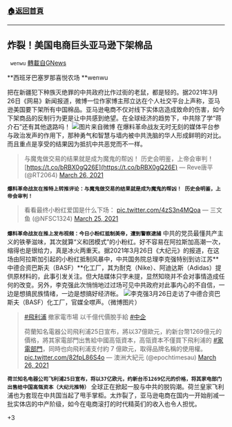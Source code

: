 ###  [:house:返回首頁](https://github.com/ourhimalayas/txt)
---

## 炸裂！美国电商巨头亚马逊下架棉品
` wenwu` [轉載自GNews](https://gnews.org/zh-hans/1023811/)

**西班牙巴塞罗那喜悦农场 **wenwu

把在新疆犯下种族灭绝罪的中共政府比作过街的老鼠，都是轻的。据2021年3月26日《网易》新闻报道，微博一位作家博主邢立达在个人社交平台上声称，亚马逊美国要下架所有中国棉品。亚马逊电商不仅对线下实体店造成致命的伤害，如今下架商品的反制行为更是让中共感到绝望。在全球经济的趋势下，中共除了学“蒋介石”还有其他退路吗！
![]()![](https://gnews.org/wp-content/uploads/2021/03/20212F03262Fc4023334p00qqkxbq000kc000gc004tc.png)图片来自微博
在爆料革命战友无时无刻的媒体平台参与政治发声的作用下，那种勇气和智慧与墙内被中共洗脑的华人形成鲜明的对比。而且重点是享受的结果因为抵抗中共恶党而不一样。



> 与魔鬼做交易的结果就是成为魔鬼的帮凶！
> 历史会明鉴，上帝会审判！ [https://t.co/bRBX0gQ26E](https://t.co/bRBX0gQ26E)
> — Reve唐平 (@RT2064) [March 26, 2021](https://twitter.com/RT2064/status/1375411837433475087?ref_src=twsrc%5Etfw)


**`爆料革命战友在推特上转推评论：与魔鬼做交易的结果就是成为魔鬼的帮凶！ 历史会明鉴，上帝会审判！`**


> 看看最终小粉红爱国是什么下场： [pic.twitter.com/4zS3n4MQoa](https://t.co/4zS3n4MQoa)
> — 三文鱼 (@NFSC1324) [March 25, 2021](https://twitter.com/NFSC1324/status/1375103486900150274?ref_src=twsrc%5Etfw)


**`爆料革命战友在推上发布视频：今日小粉红抵制美帝，遭到警察逮捕`**
中共的党员最懂共产主义的铁拳滋味，其次就算“义和团模式”的小粉红。好不容易在阿拉斯加高潮一次，缩得也是很给力，真是冰火两重天。据2021年3月26日《大纪元》的报道，在这场由阿拉斯加引起的小粉红抵制风暴中，中共国务院总理李克强特别到访江苏**中德合资巴斯夫（BASF）**化工厂，其为耐克（Nike）、阿迪达斯（Adidas）提供原材料的，此事引发关注。但大陆媒体只字未提，显然知晓并不会对事情造成任何的改变。另外，李克强此次悄悄地过过场可见中共政府对此事内心的不自信，一边是想搞民族情绪，一边是想搞好经济帐。
![]()![](https://gnews.org/wp-content/uploads/2021/03/0076TIZply1goxq76ogjej31400se49j-600x400-1.jpg)李克强3月26日走访了中德合资巴斯夫（BASF）化工厂，官媒全噤声。（微博图片）


> [#飛利浦](https://twitter.com/hashtag/%E9%A3%9B%E5%88%A9%E6%B5%A6?src=hash&amp;ref_src=twsrc%5Etfw) 撤家電市場 以千億代價脫手給 [#中企](https://twitter.com/hashtag/%E4%B8%AD%E4%BC%81?src=hash&amp;ref_src=twsrc%5Etfw)
> 
> 荷蘭知名電器公司飛利浦25日宣布，將以37億歐元，約新台幣1269億元的價格，將其家電部門出售給中國高瓴資本，高瓴資本不僅買下飛利浦的 [#家電部門](https://twitter.com/hashtag/%E5%AE%B6%E9%9B%BB%E9%83%A8%E9%96%80?src=hash&amp;ref_src=twsrc%5Etfw)，同時也向飛利浦支付約 7 億歐元，取得品牌名稱的使用權。 [pic.twitter.com/82fpL86S4o](https://t.co/82fpL86S4o)
> — 澳洲大紀元 (@epochtimesau) [March 26, 2021](https://twitter.com/epochtimesau/status/1375422783128227840?ref_src=twsrc%5Etfw)


**`荷兰知名电器公司飞利浦25日宣布，将以37亿欧元，约新台币1269亿元的价格，将其家电部门出售给中国高瓴资本（大纪元推特）`**
全球正在掀起一股与中共的脱钩潮。荷兰皇家飞利浦也为套现在中共国当起了甩手掌柜。太炸裂了，亚马逊电商在国内一开始削减一批实体店的中产阶级，如今在电商滚打的时代精英们的收入也令人担忧。

+3
